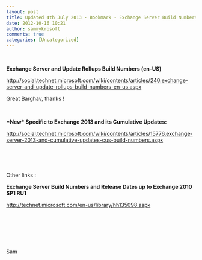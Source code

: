 ```yaml
---
layout: post
title: Updated 4th July 2013 - Bookmark - Exchange Server Build Numbers
date: 2012-10-16 10:21
author: sammykrosoft
comments: true
categories: [Uncategorized]
---
```

<p>&nbsp;<p><strong>Exchange Server and Update Rollups Build Numbers (en-US)</strong></p><p><a title="http://social.technet.microsoft.com/wiki/contents/articles/240.exchange-server-and-update-rollups-build-numbers-en-us.aspx" href="http://social.technet.microsoft.com/wiki/contents/articles/240.exchange-server-and-update-rollups-build-numbers-en-us.aspx">http://social.technet.microsoft.com/wiki/contents/articles/240.exchange-server-and-update-rollups-build-numbers-en-us.aspx</a></p><p>Great Barghav, thanks !</p><p>&nbsp;</p><p><strong>*New* Specific to Exchange 2013 and its Cumulative Updates:</strong></p><p><a href="http://social.technet.microsoft.com/wiki/contents/articles/15776.exchange-server-2013-and-cumulative-updates-cus-build-numbers.aspx">http://social.technet.microsoft.com/wiki/contents/articles/15776.exchange-server-2013-and-cumulative-updates-cus-build-numbers.aspx</a>&nbsp;</p><p>&nbsp;</p><p>&nbsp;</p><p>Other links :</p><p><strong>Exchange Server Build Numbers and Release Dates up to Exchange 2010 SP1 RU1</strong></p><p><a href="http://technet.microsoft.com/en-us/library/hh135098.aspx">http://technet.microsoft.com/en-us/library/hh135098.aspx</a></p><p>&nbsp;</p><p>&nbsp;</p><p>&nbsp;</p><p>Sam</p></p>

